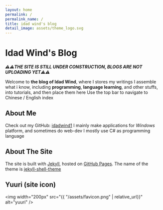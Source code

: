 ```yaml
---
layout: home
permalink: /
permalink_name: /
title: idad wind's blog
detail_image: assets/theme_logo.svg
---
```


# Idad Wind's Blog

***⚠️⚠️THE SITE IS STILL UNDER CONSTRUCTION, BLOGS ARE NOT UPLOADING YET⚠️⚠️***

Welcome to **the blog of Idad Wind**, where I stores my writings
I assemble what i know, including **programming**, **language learning**, and other stuffs, into tutorials, and then place them here
Use the top bar to navigate to Chinese / English index

## About Me

Check out my GitHub: [idadwind1](https://www.github.com/idadwind1)
I mainly make applications for *Windows* platform, and sometimes do web-dev
I mostly use C# as programming language

## About The Site

The site is built with [Jekyll](https://jekyllrb.com/), hosted on [GitHub Pages](https://pages.github.com/). The name of the theme is [jekyll-shell-theme](https://github.com/itstorque/jekyll-shell-theme)

## Yuuri (site icon)
<img width="200px" src="{{ "/assets/favicon.png" | relative_url}}" alt="yuuri" />
